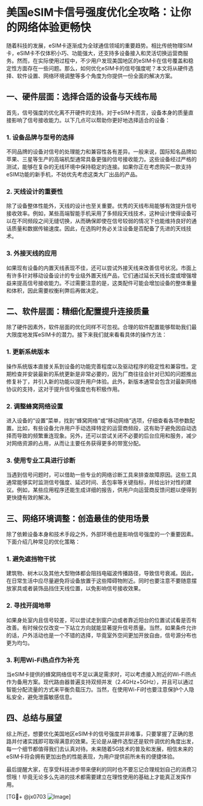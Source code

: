 # 美国eSIM卡信号强度优化全攻略：让你的网络体验更畅快

随着科技的发展，eSIM卡逐渐成为全球通信领域的重要趋势。相比传统物理SIM卡，eSIM卡不仅体积小巧、功能强大，还支持多设备接入和灵活切换运营商服务。然而，在实际使用过程中，不少用户发现美国地区的eSIM卡在信号覆盖和稳定性方面存在一些问题。那么，如何优化eSIM卡的信号强度呢？本文将从硬件选择、软件设置、网络环境调整等多个角度为你提供一份全面的解决方案。

## 一、硬件层面：选择合适的设备与天线布局

首先，信号强度的优化离不开硬件的支持。对于eSIM卡而言，设备本身的质量直接影响了信号接收能力。以下几点可以帮助你更好地选择适合的设备：

### 1. 设备品牌与型号的选择
不同品牌的设备对信号的处理能力和兼容性各有差异。一般来说，国际知名品牌如苹果、三星等生产的高端机型通常具备更强的信号接收能力。这些设备经过严格的测试，能够在复杂的无线环境中保持稳定的连接。如果你正在考虑购买一款支持eSIM功能的新手机，不妨优先考虑这类大厂出品的产品。

### 2. 天线设计的重要性
除了设备整体性能外，天线的设计也至关重要。优秀的天线布局能够有效提升信号接收效率。例如，某些高端智能手机采用了多频段天线技术，这种设计使得设备可以在不同频段之间无缝切换，从而确保即使在信号较弱的情况下也能维持良好的通话质量和数据传输速度。因此，在选购时务必关注设备是否配备了先进的天线技术。

### 3. 外接天线的应用
如果现有设备的内置天线表现不佳，还可以尝试外接天线来改善信号状况。市面上有许多针对移动设备设计的专业级外置天线产品，它们通过延长天线长度或增强增益来提高信号接收能力。不过需要注意的是，这类配件可能会增加设备的整体重量和体积，因此需要权衡利弊后再做决定。

## 二、软件层面：精细化配置提升连接质量

除了硬件因素外，软件层面的优化同样不可忽视。合理的软件配置能够帮助我们最大限度地发挥eSIM卡的潜力。接下来我们就来看看具体的操作方法：

### 1. 更新系统版本
操作系统版本直接关系到设备的功能完善程度以及驱动程序的稳定性和兼容性。定期检查并安装最新的系统更新是非常必要的，因为厂商往往会针对已知的问题推出修复补丁，并引入新的功能以提升用户体验。此外，新版本通常会包含对最新网络协议的支持，这对于提升信号强度也有积极作用。

### 2. 调整蜂窝网络设置
进入设备的“设置”菜单，找到“蜂窝网络”或“移动网络”选项，仔细查看各项参数配置。比如，有些设备允许用户手动选择特定的运营商频段，这有助于避免因自动选择而导致的频繁重连现象。另外，还可以尝试关闭不必要的后台应用和服务，减少对网络资源的占用，从而让主要任务获得更多的带宽分配。

### 3. 使用专业工具进行诊断
当遇到信号问题时，可以借助一些专业的网络诊断工具来排查故障原因。这些工具通常能够实时监测信号强度、延迟时间、丢包率等关键指标，并给出针对性的建议。例如，某些应用程序还能生成详细的报告，供用户向运营商反馈问题以便得到更快捷有效的解决。

## 三、网络环境调整：创造最佳的使用场景

除了依赖设备本身和技术手段之外，外部环境也是影响信号强度的一个重要因素。下面介绍几种常见的优化策略：

### 1. 避免遮挡物干扰
建筑物、树木以及其他大型物体都会阻挡电磁波传播路径，导致信号衰减。因此，在日常生活中应尽量避免将设备放置于这些障碍物附近。同时也要注意不要随意摆放家具或者装饰品挡住天线位置，以免影响信号接收效果。

### 2. 寻找开阔地带
如果身处室内且信号较差，可以尝试走到窗户边或者靠近阳台的位置试试看是否有改善。有时候仅仅改变一下站立方向就能显著提升信号质量。当然，如果条件允许的话，户外活动也是一个不错的选择，毕竟室外空间更加开放自由，信号源分布也更为均匀。

### 3. 利用Wi-Fi热点作为补充
当eSIM卡提供的蜂窝网络信号不足以满足需求时，可以考虑接入附近的Wi-Fi热点作为备用方案。现代路由器普遍支持双频并发（2.4GHz+5GHz），并且可以通过智能分配流量的方式来平衡负载压力。当然，在使用Wi-Fi时也要注意保护个人隐私安全，避免泄露敏感信息。

## 四、总结与展望

综上所述，想要优化美国地区eSIM卡的信号强度并非难事，只要掌握了正确的思路并付诸实践即可取得满意的效果。无论是从硬件选型还是软件调优的角度出发，每一个细节都值得我们去认真对待。未来随着5G技术的普及和发展，相信未来的eSIM卡将会拥有更加出色的性能表现，为用户提供前所未有的便捷体验。

最后提醒大家，在享受科技进步带来便利的同时也不要忘记合理规划自己的消费习惯哦！毕竟无论多么先进的技术都需要建立在理性使用的基础上才能真正发挥作用。

[TG💪+ @jx0703 ![Image](https://github.com/user-attachments/assets/dbca1d08-cadb-493c-b0ec-ad6f7a83f270)]